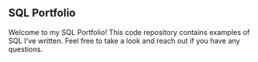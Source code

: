 ## SQL Portfolio

 Welcome to my SQL Portfolio! This code repository contains examples of SQL I've written. Feel free to take a look and reach out if you have any questions.

